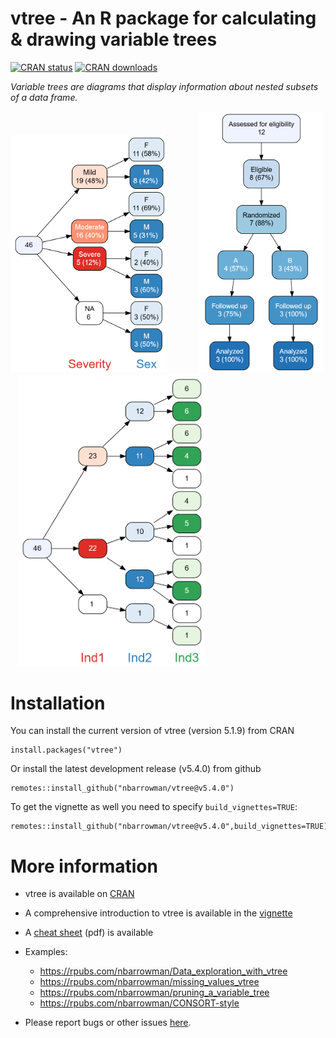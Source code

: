 vtree - An R package for calculating & drawing variable trees
=====

[![CRAN
status](http://www.r-pkg.org/badges/version/vtree)](https://cran.r-project.org/package=vtree)
[![CRAN
downloads](https://cranlogs.r-pkg.org/badges/grand-total/vtree)](https://cranlogs.r-pkg.org/badges/grand-total/vtree)

*Variable trees are diagrams that display information about nested subsets of a data frame.*

<img src="https://github.com/nbarrowman/vtree/blob/master/cheatsheets/png/v1.png" width="250">&nbsp;&nbsp;&nbsp;&nbsp;&nbsp;&nbsp;&nbsp;&nbsp;&nbsp;&nbsp;&nbsp;&nbsp;&nbsp;<img src="https://github.com/nbarrowman/vtree/blob/master/cheatsheets/png/t7.png" width="200">&nbsp;&nbsp;&nbsp;<img src="https://github.com/nbarrowman/vtree/blob/master/cheatsheets/png/t1.png" width="300">

# Installation

You can install the current version of vtree (version 5.1.9) from CRAN

```
install.packages("vtree")
```

Or install the latest development release (v5.4.0) from github

```
remotes::install_github("nbarrowman/vtree@v5.4.0")
```

To get the vignette as well you need to specify `build_vignettes=TRUE`:

```
remotes::install_github("nbarrowman/vtree@v5.4.0",build_vignettes=TRUE)
```

# More information

* vtree is available on [CRAN](https://cran.r-project.org/package=vtree)

* A comprehensive introduction to vtree is available in the [vignette](https://cran.r-project.org/web/packages/vtree/vignettes/vtree.html)

* A [cheat sheet](https://nbarrowman.github.io/cheatsheets/vtree_cheatsheet_5.0.0.pdf) (pdf) is available

* Examples: 
    * https://rpubs.com/nbarrowman/Data_exploration_with_vtree
    * https://rpubs.com/nbarrowman/missing_values_vtree
    * https://rpubs.com/nbarrowman/pruning_a_variable_tree
    * https://rpubs.com/nbarrowman/CONSORT-style

* Please report bugs or other issues [here](https://github.com/nbarrowman/vtree/issues).
